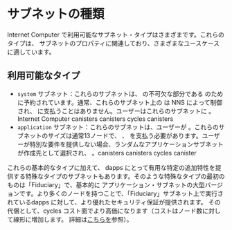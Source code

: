 # サブネットの種類

Internet Computer で利用可能なサブネット・タイプはさまざまです。これらのタイプは、
サブネットのプロパティに関連しており、さまざまなユースケースに適しています。

## 利用可能なタイプ

- `system` サブネット：これらのサブネットは、 の不可欠な部分である のために予約されています。通常、これらのサブネット上の は NNS によって制御され、 に支払うことはありません。ユーザーはこれらのサブネットに 。Internet Computer canisters canisters cycles canisters 
- `application` サブネット：これらのサブネットは、ユーザーが 。これらのサブネットのサイズは通常13ノードで、 、 を支払う必要があります。ユーザーが特別な要件を提供しない場合、ランダムなアプリケーションサブネットが作成先として選択され、 。canisters canisters cycles canister

これらの基本的なタイプに加えて、
 dapps にとって有用な特定の追加特性を提供する特殊なタイプのサブネットもあります。そのような特殊なタイプの最初のものは「Fiduciary」で、基本的に
アプリケーション・サブネットの大型バージョンです。より多くのノードを持つことで、「Fiduciary」サブネット上で実行されているdapps に対して、より優れたセキュリティ保証が提供されます。
その代償として、cycles コスト面でより高価になります（コストはノード数に対して線形に増加します。
詳細は[こちらを](../gas-cost.md)参照）。

<!---
# Subnet types

There are different subnet types available on the Internet Computer. These types are related to properties of the
subnets which make them suitable for different use cases.

## Available types

* `system` subnets: These subnets are reserved for canisters that are an integral part of the Internet Computer. Typically, canisters on these subnets are controlled by the NNS and they don't pay cycles. Users cannot deploy canisters on those subnets.
* `application` subnets: These are the default subnets that users can deploy canisters to. They typically have a size of 13 nodes and canisters on them have to pay cycles. If a user does not provide any specific requirements a random application subnet is chosen as the destination to create the canister.

On top of these basic types, there are also specialized types of subnets that offer certain additional properties that
might be useful to dapps. The first such specialized type is "Fiduciary" which is essentially a larger version of an
application subnet. Having more nodes provides better security guarantees to dapps running on a "Fiduciary" subnet at
the expense of being more expensive in terms of cycles cost (costs scale linearly to number of nodes, for more details
see [here](../gas-cost.md)).

-->
